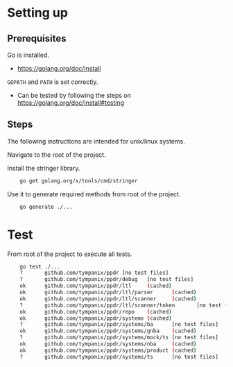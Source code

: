 # Setting up

## Prerequisites

Go is installed.
* https://golang.org/doc/install

`GOPATH` and `PATH` is set correctly. 
* Can be tested by following the steps on https://golang.org/doc/install#testing

## Steps

The following instructions are intended for unix/linux systems.

Navigate to the root of the project.

Install the stringer library.
```bash
    go get golang.org/x/tools/cmd/stringer
```

Use it to generate required methods from root of the project.
```bash
    go generate ./...
```

# Test
From root of the project to execute all tests.
```bash
    go test ./...
    ?       github.com/tympanix/ppdr [no test files]
    ?       github.com/tympanix/ppdr/debug   [no test files]
    ok      github.com/tympanix/ppdr/ltl     (cached)
    ok      github.com/tympanix/ppdr/ltl/parser      (cached)
    ok      github.com/tympanix/ppdr/ltl/scanner     (cached)
    ?       github.com/tympanix/ppdr/ltl/scanner/token       [no test files]
    ok      github.com/tympanix/ppdr/repo    (cached)
    ok      github.com/tympanix/ppdr/systems (cached)
    ?       github.com/tympanix/ppdr/systems/ba      [no test files]
    ok      github.com/tympanix/ppdr/systems/gnba    (cached)
    ?       github.com/tympanix/ppdr/systems/mock/ts [no test files]
    ok      github.com/tympanix/ppdr/systems/nba     (cached)
    ok      github.com/tympanix/ppdr/systems/product (cached)
    ?       github.com/tympanix/ppdr/systems/ts      [no test files]
```